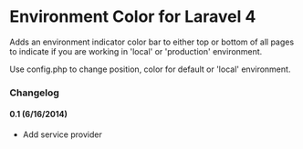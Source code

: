 # Environment Color for Laravel 4

Adds an environment indicator color bar to either top or bottom of all pages to indicate 
if you are working in 'local' or 'production' environment. 
 
Use config.php to change position, color for default or 'local' environment.


### Changelog

#### 0.1 (6/16/2014)

- Add service provider
